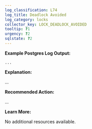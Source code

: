 ```yaml
---
log_classification: L74
log_title: Deadlock Avoided
log_category: locks
collector_key: LOCK_DEADLOCK_AVOIDED
tooltip: ?1
urgency: ?2
sqlstate: ?2
---
```


**Example Postgres Log Output:**

```
...
```

**Explanation:**

...

**Recommended Action:**

...

**Learn More:**

No additional resources available.
